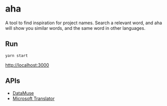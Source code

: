 # aha

A tool to find inspiration for project names. Search a relevant word, and aha will show you similar words, and the same word in other languages.

## Run

`yarn start`

[http://localhost:3000](http://localhost:3000)

## APIs

- [DataMuse](http://www.datamuse.com/api/)
- [Microsoft Translator](https://docs.microsoft.com/en-us/azure/cognitive-services/translator/)
